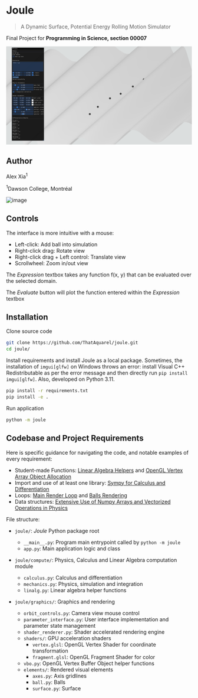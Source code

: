 # Joule

>A Dynamic Surface, Potential Energy Rolling Motion Simulator

Final Project for **Programming in Science, section 00007**

![demo](docs/demo.PNG)


## Author


Alex Xia<sup>1</sup>

<sup>1</sup>Dawson College, Montréal

![image](https://github.com/user-attachments/assets/3cb84f17-91aa-46a1-8e5e-d2c0823da192)


## Controls

The interface is more intuitive with a mouse:

- Left-click: Add ball into simulation
- Right-click drag: Rotate view
- Right-click drag + Left control: Translate view
- Scrollwheel: Zoom in/out view

The *Expression* textbox takes any function f(x, y) that can be evaluated over the selected domain.

The *Evaluate* button will plot the function entered within the *Expression* textbox


## Installation

Clone source code
```bash
git clone https://github.com/ThatAquarel/joule.git
cd joule/
```

Install requirements and install Joule as a local package. Sometimes, the installation of `imgui[glfw]` on Windows throws an error: install Visual C++ Redistributable as per the error message and then directly run `pip install imgui[glfw]`. Also, developed on Python 3.11.
```bash
pip install -r requirements.txt
pip install -e .
```

Run application
```bash
python -m joule
```

## Codebase and Project Requirements

Here is specific guidance for navigating the code, and notable examples of every requirement:

- Student-made Functions: [Linear Algebra Helpers](./joule/compute/linalg.py) and [OpenGL Vertex Array Object Allocation](./joule/graphics/vbo.py)
- Import and use of at least one library: [Sympy for Calculus and Differentiation](./joule/compute/calculus.py)
- Loops: [Main Render Loop](./joule/app.py) and [Balls Rendering](./joule/graphics/elements/ball.py)
- Data structures: [Extensive Use of Numpy Arrays and Vectorized Operations in Physics](./joule/compute/mechanics.py)

File structure:

- `joule/`: *Joule* Python package root
    - `__main__.py`: Program main entrypoint called by `python -m joule`
    - `app.py`: Main application logic and class

- `joule/compute/`: Physics, Calculus and Linear Algebra computation module
    - `calculus.py`: Calculus and differentiation
    - `mechanics.py`: Physics, simulation and integration
    - `linalg.py`: Linear algebra helper functions

- `joule/graphics/`: Graphics and rendering
    - `orbit_controls.py`: Camera view mouse control
    - `parameter_interface.py`: User interface implementation and parameter state management
    - `shader_renderer.py`: Shader accelerated rendering engine
    - `shaders/`: GPU acceleration shaders
        - `vertex.glsl`: OpenGL Vertex Shader for coordinate transformation
        - `fragment.glsl`: OpenGL Fragment Shader for color
    - `vbo.py`: OpenGL Vertex Buffer Object helper functions
    - `elements/`: Rendered visual elements
        - `axes.py`: Axis gridlines
        - `ball.py`: Balls
        - `surface.py`: Surface
